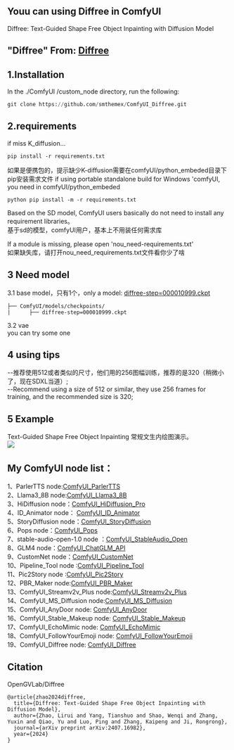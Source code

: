 Youu can using Diffree in ComfyUI 
---
Diffree: Text-Guided Shape Free Object Inpainting with Diffusion Model

"Diffree" From: [Diffree](https://github.com/OpenGVLab/Diffree)
----

1.Installation
-----
  In the ./ComfyUI /custom_node directory, run the following:   

  ``` python 
  git clone https://github.com/smthemex/ComfyUI_Diffree.git

  ```
2.requirements  
----

if miss K_diffusion...

```
pip install -r requirements.txt

```
如果是便携包的，提示缺少K-diffusion需要在comfyUI/python_embeded目录下pip安装需求文件
if using portable standalone build for Windows 'comfyUI, you need in comfyUI/python_embeded

```
python pip install -m -r requirements.txt

```

Based on the SD model, ComfyUI users basically do not need to install any requirement libraries。  
基于sd的模型，comfyUI用户，基本上不用装任何需求库

If a module is missing, please open 'nou_need-requirements.txt'  
如果缺失库，请打开nou_need_requirements.txt文件看你少了啥

3 Need  model 
----

3.1 base model，只有1个，only a model:     [diffree-step=000010999.ckpt](https://huggingface.co/LiruiZhao/Diffree/tree/main) 

```
├── ComfyUI/models/checkpoints/
|      ├── diffree-step=000010999.ckpt
```

3.2 vae  
you can try some one

4 using tips
---
--推荐使用512或者类似的尺寸，他们用的256图幅训练，推荐的是320（稍微小了，现在SDXL当道）;   
--Recommend using a size of 512 or similar, they use 256 frames for training, and the recommended size is 320;       

5 Example
----
 Text-Guided Shape Free Object Inpainting  常规文生内绘图演示。    
![](https://github.com/smthemex/ComfyUI_Diffree/blob/main/example/example.png)


My ComfyUI node list：
-----
1、ParlerTTS node:[ComfyUI_ParlerTTS](https://github.com/smthemex/ComfyUI_ParlerTTS)     
2、Llama3_8B node:[ComfyUI_Llama3_8B](https://github.com/smthemex/ComfyUI_Llama3_8B)      
3、HiDiffusion node：[ComfyUI_HiDiffusion_Pro](https://github.com/smthemex/ComfyUI_HiDiffusion_Pro)   
4、ID_Animator node： [ComfyUI_ID_Animator](https://github.com/smthemex/ComfyUI_ID_Animator)       
5、StoryDiffusion node：[ComfyUI_StoryDiffusion](https://github.com/smthemex/ComfyUI_StoryDiffusion)  
6、Pops node：[ComfyUI_Pops](https://github.com/smthemex/ComfyUI_Pops)   
7、stable-audio-open-1.0 node ：[ComfyUI_StableAudio_Open](https://github.com/smthemex/ComfyUI_StableAudio_Open)        
8、GLM4 node：[ComfyUI_ChatGLM_API](https://github.com/smthemex/ComfyUI_ChatGLM_API)   
9、CustomNet node：[ComfyUI_CustomNet](https://github.com/smthemex/ComfyUI_CustomNet)           
10、Pipeline_Tool node :[ComfyUI_Pipeline_Tool](https://github.com/smthemex/ComfyUI_Pipeline_Tool)    
11、Pic2Story node :[ComfyUI_Pic2Story](https://github.com/smthemex/ComfyUI_Pic2Story)   
12、PBR_Maker node:[ComfyUI_PBR_Maker](https://github.com/smthemex/ComfyUI_PBR_Maker)      
13、ComfyUI_Streamv2v_Plus node:[ComfyUI_Streamv2v_Plus](https://github.com/smthemex/ComfyUI_Streamv2v_Plus)   
14、ComfyUI_MS_Diffusion node:[ComfyUI_MS_Diffusion](https://github.com/smthemex/ComfyUI_MS_Diffusion)   
15、ComfyUI_AnyDoor node: [ComfyUI_AnyDoor](https://github.com/smthemex/ComfyUI_AnyDoor)  
16、ComfyUI_Stable_Makeup node: [ComfyUI_Stable_Makeup](https://github.com/smthemex/ComfyUI_Stable_Makeup)  
17、ComfyUI_EchoMimic node:  [ComfyUI_EchoMimic](https://github.com/smthemex/ComfyUI_EchoMimic)   
18、ComfyUI_FollowYourEmoji node: [ComfyUI_FollowYourEmoji](https://github.com/smthemex/ComfyUI_FollowYourEmoji)   
19、ComfyUI_Diffree node: [ComfyUI_Diffree](https://github.com/smthemex/ComfyUI_Diffree)  


Citation
------
OpenGVLab/Diffree
```
@article{zhao2024diffree,
  title={Diffree: Text-Guided Shape Free Object Inpainting with Diffusion Model},
  author={Zhao, Lirui and Yang, Tianshuo and Shao, Wenqi and Zhang, Yuxin and Qiao, Yu and Luo, Ping and Zhang, Kaipeng and Ji, Rongrong},
  journal={arXiv preprint arXiv:2407.16982},
  year={2024}
}
```

